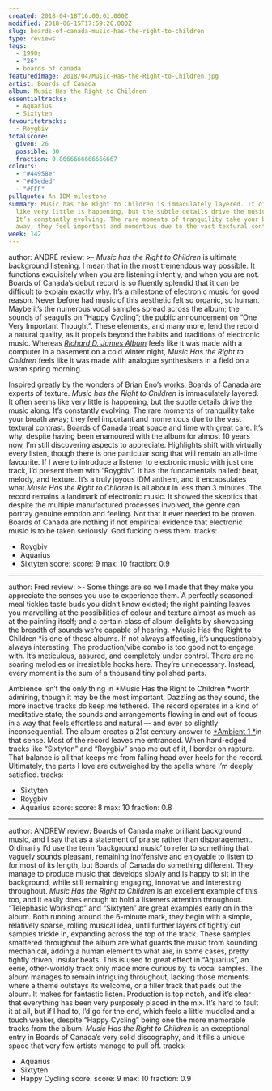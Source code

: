 ```yaml
---
created: 2018-04-18T16:00:01.000Z
modified: 2018-06-15T17:59:26.000Z
slug: boards-of-canada-music-has-the-right-to-children
type: reviews
tags:
  - 1990s
  - "26"
  - boards of canada
featuredimage: 2018/04/Music-Has-the-Right-to-Children.jpg
artist: Boards of Canada
album: Music Has the Right to Children
essentialtracks:
  - Aquarius
  - Sixtyten
favouritetracks:
  - Roygbiv
totalscore:
  given: 26
  possible: 30
  fraction: 0.8666666666666667
colours:
  - "#44958e"
  - "#d5eded"
  - "#FFF"
pullquote: An IDM milestone
summary: Music has the Right to Children is immaculately layered. It often seems
  like very little is happening, but the subtle details drive the music along.
  It’s constantly evolving. The rare moments of tranquility take your breath
  away; they feel important and momentous due to the vast textural contrast.
week: 142
---
```

author: ANDRÉ
review: >-
  *Music has the Right to Children* is ultimate background listening. I mean
  that in the most tremendous way possible. It functions exquisitely when you
  are listening intently, and when you are not. Boards of Canada’s debut record
  is so fluently splendid that it can be difficult to explain exactly why. It’s
  a milestone of electronic music for good reason. Never before had music of
  this aesthetic felt so organic, so human. Maybe it’s the numerous vocal
  samples spread across the album; the sounds of seagulls on “Happy Cycling”;
  the public announcement on “One Very Important Thought”. These elements, and
  many more, lend the record a natural quality, as it propels beyond the habits
  and traditions of electronic music. Whereas [*Richard D. James
  Album*](<https://audioxide.com/reviews/aphex-twin-richard-d-james-album/>)
  feels like it was made with a computer in a basement on a cold winter night,
  *Music Has the Right to Children* feels like it was made with analogue
  synthesisers in a field on a warm spring morning.

  Inspired greatly by the wonders of [Brian Eno’s works](<https://audioxide.com/reviews/brian-eno-ambient-1-music-for-airports/>), Boards of Canada are experts of texture. *Music has the Right to Children* is immaculately layered. It often seems like very little is happening, but the subtle details drive the music along. It’s constantly evolving. The rare moments of tranquility take your breath away; they feel important and momentous due to the vast textural contrast. Boards of Canada treat space and time with great care. It’s why, despite having been enamoured with the album for almost 10 years now, I’m still discovering aspects to appreciate. Highlights shift with virtually every listen, though there is one particular song that will remain an all-time favourite. If I were to introduce a listener to electronic music with just one track, I’d present them with “Roygbiv”. It has the fundamentals nailed: beat, melody, and texture. It’s a truly joyous IDM anthem, and it encapsulates what *Music Has the Right to Children* is all about in less than 3 minutes. The record remains a landmark of electronic music. It showed the skeptics that despite the multiple manufactured processes involved, the genre can portray genuine emotion and feeling. Not that it ever needed to be proven. Boards of Canada are nothing if not empirical evidence that electronic music is to be taken seriously. God fucking bless them.
tracks:
  - Roygbiv
  - ­­Aquarius
  - ­­Sixtyten
score:
  score: 9
  max: 10
  fraction: 0.9
---
author: Fred
review: >-
  Some things are so well made that they make you appreciate the senses you use
  to experience them. A perfectly seasoned meal tickles taste buds you didn’t
  know existed; the right painting leaves you marvelling at the possibilities of
  colour and texture almost as much as at the painting itself; and a certain
  class of album delights by showcasing the breadth of sounds we’re capable of
  hearing. *Music Has the Right to Children *is one of those albums. If not
  always affecting, it’s unquestionably always interesting. The production/vibe
  combo is too good not to engage with. It’s meticulous, assured, and completely
  under control. There are no soaring melodies or irresistible hooks here.
  They’re unnecessary. Instead, every moment is the sum of a thousand tiny
  polished parts.

  Ambience isn’t the only thing in *Music Has the Right to Children *worth admiring, though it may be the most important. Dazzling as they sound, the more inactive tracks do keep me tethered. The record operates in a kind of meditative state, the sounds and arrangements flowing in and out of focus in a way that feels effortless and natural — and ever so slightly inconsequential. The album creates a 21st century answer to [*Ambient 1 *](<https://audioxide.com/reviews/brian-eno-ambient-1-music-for-airports/>)in that sense. Most of the record leaves me entranced. When hard-edged tracks like “Sixtyten” and “Roygbiv” snap me out of it, I border on rapture. That balance is all that keeps me from falling head over heels for the record. Ultimately, the parts I love are outweighed by the spells where I’m deeply satisfied.
tracks:
  - Sixtyten
  - ­­Roygbiv
  - ­­Aquarius
score:
  score: 8
  max: 10
  fraction: 0.8
---
author: ANDREW
review: Boards of Canada make brilliant background music, and I say that as a
  statement of praise rather than disparagement. Ordinarily I’d use the term
  ‘background music’ to refer to something that vaguely sounds pleasant,
  remaining inoffensive and enjoyable to listen to for most of its length, but
  Boards of Canada do something different. They manage to produce music that
  develops slowly and is happy to sit in the background, while still remaining
  engaging, innovative and interesting throughout. *Music Has the Right to
  Children* is an excellent example of this too, and it easily does enough to
  hold a listeners attention throughout. “Telephasic Workshop” and “Sixtyten”
  are great examples early on in the album. Both running around the 6-minute
  mark, they begin with a simple, relatively sparse, rolling musical idea, until
  further layers of tightly cut samples trickle in, expanding across the top of
  the track. These samples smattered throughout the album are what guards the
  music from sounding mechanical, adding a human element to what are, in some
  cases, pretty tightly driven, insular beats. This is used to great effect in
  “Aquarius”, an eerie, other-worldly track only made more curious by its vocal
  samples. The album manages to remain intriguing throughout, lacking those
  moments where a theme outstays its welcome, or a filler track that pads out
  the album. It makes for fantastic listen. Production is top notch, and it’s
  clear that everything has been very purposely placed in the mix. It’s hard to
  fault it at all, but if I had to, I’d go for the end, which feels a little
  muddled and a touch weaker, despite “Happy Cycling” being one the more
  memorable tracks from the album. *Music Has the Right to Children* is an
  exceptional entry in Boards of Canada’s very solid discography, and it fills a
  unique space that very few artists manage to pull off.
tracks:
  - Aquarius<span lang="fr" title="French language text" xml:lang="fr">
  - ­­Sixtyten
  - ­­Happy Cycling</span>
score:
  score: 9
  max: 10
  fraction: 0.9

